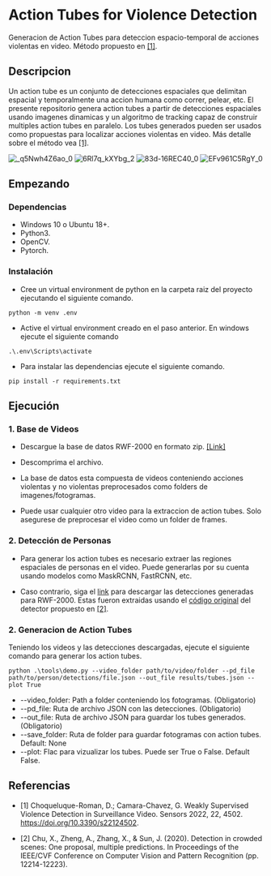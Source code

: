 # Action Tubes for Violence Detection

Generacion de Action Tubes para deteccion espacio-temporal de acciones violentas en video. Método propuesto en [[1]](#1).

## Descripcion

 Un action tube es un conjunto de detecciones espaciales que delimitan espacial y temporalmente una accion humana como correr, pelear, etc. El presente repositorio genera action tubes a partir de detecciones espaciales usando imagenes dinamicas y un algoritmo de tracking capaz de construir multiples action tubes en paralelo. Los tubes generados pueden ser usados como propuestas para localizar acciones violentas en video. Más detalle sobre el método vea [[1]](#1).

![_q5Nwh4Z6ao_0](https://user-images.githubusercontent.com/18419040/175229468-ed49919f-767e-415d-add9-dc9708ed4f60.gif)
![6Rl7q_kXYbg_2](https://user-images.githubusercontent.com/18419040/175229585-9e2a6b68-3514-4096-842c-f291117462f9.gif)
![83d-16REC40_0](https://user-images.githubusercontent.com/18419040/175229977-e0098226-d509-4d75-ba25-ebe5630769b4.gif)
![EFv961C5RgY_0](https://user-images.githubusercontent.com/18419040/175231117-9c94e826-4ec4-4f09-8408-f0222ad0511e.gif)

## Empezando

### Dependencias

* Windows 10 o Ubuntu 18+.
* Python3.
* OpenCV.
* Pytorch.

### Instalación

* Cree un virtual environment de python en la carpeta raiz del proyecto ejecutando el siguiente comando.
```
python -m venv .env
```

* Active el virtual environment creado en el paso anterior. En windows ejecute el siguiente comando
```
.\.env\Scripts\activate
```

* Para instalar las dependencias ejecute el siguiente comando.

```
pip install -r requirements.txt
```
## Ejecución
### 1. Base de Videos

* Descargue la base de datos RWF-2000 en formato zip. [[Link]](https://drive.google.com/file/d/1sJFv-A-mbUFCcNflgXeCYeDNgGQixUXC/view?usp=sharing)

* Descomprima el archivo.

* La base de datos esta compuesta de videos conteniendo acciones violentas y no violentas preprocesados como folders de imagenes/fotogramas.  

* Puede usar cualquier otro video para la extraccion de action tubes. Solo asegurese de preprocesar el video como un folder de frames.

### 2. Detección de Personas
* Para generar los action tubes es necesario extraer las regiones espaciales de personas en el video. Puede generarlas por su cuenta usando modelos como MaskRCNN, FastRCNN, etc. 

* Caso contrario, siga el [link](https://drive.google.com/file/d/180UhgMNggdnZKIzMpDMbyk5z6PQUmBr6/view?usp=sharing) para descargar las detecciones generadas para RWF-2000. Estas fueron extraidas usando el [código original](https://github.com/megvii-model/CrowdDetection.git) del detector propuesto en [[2]](#2).

### 2. Generacion de Action Tubes
Teniendo los videos y las detecciones descargadas, ejecute el siguiente comando para generar los action tubes.

```
python .\tools\demo.py --video_folder path/to/video/folder --pd_file path/to/person/detections/file.json --out_file results/tubes.json --plot True
```
*  --video_folder: Path a folder conteniendo los fotogramas. (Obligatorio)
* --pd_file: Ruta de archivo JSON con las detecciones. (Obligatorio)
* --out_file: Ruta de archivo JSON para guardar los tubes generados. (Obligatorio)
* --save_folder: Ruta de folder para guardar fotogramas con action tubes. Default: None
* --plot: Flac para vizualizar los tubes. Puede ser True o False. Default False.


## Referencias

* <a id="1">[1]</a> Choqueluque-Roman, D.; Camara-Chavez, G. Weakly Supervised Violence Detection in Surveillance Video. Sensors 2022, 22, 4502. https://doi.org/10.3390/s22124502.

* <a id="2">[2]</a> 
Chu, X., Zheng, A., Zhang, X., & Sun, J. (2020). Detection in crowded scenes: One proposal, multiple predictions. In Proceedings of the IEEE/CVF Conference on Computer Vision and Pattern Recognition (pp. 12214-12223).


